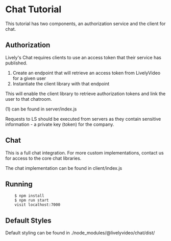 # Chat Tutorial

This tutorial has two components, an authorization service and the client for chat.

## Authorization

Lively's Chat requires clients to use an access token that their service has published.

1) Create an endpoint that will retrieve an access token from LivelyVideo for a given user
2) Instantiate the client library with that endpoint

This will enable the client library to retrieve authorization tokens and link the user to that chatroom.

(1) can be found in server/index.js

Requests to LS should be executed from servers as they contain sensitive information - a private key (token) for the company.

## Chat

This is a full chat integration.  For more custom implementations, contact us for access to the core chat libraries.

The chat implementation can be found in client/index.js

## Running

		$ npm install
		$ npm run start
		visit localhost:7000

## Default Styles

Default styling can be found in ./node_modules/@livelyvideo/chat/dist/
